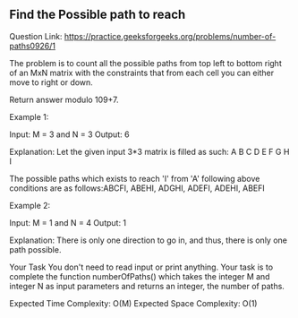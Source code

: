 ## Find the Possible path to reach 

Question Link: https://practice.geeksforgeeks.org/problems/number-of-paths0926/1


The problem is to count all the possible paths from top left to bottom right of an MxN matrix with the constraints that from each cell you can either move to right or down.

Return answer modulo 109+7.

Example 1:

Input:
M = 3 and N = 3
Output: 6

Explanation:
Let the given input 3*3 matrix is filled 
as such:
A B C
D E F
G H I

The possible paths which exists to reach 
'I' from 'A' following above conditions 
are as follows:ABCFI, ABEHI, ADGHI, ADEFI, 
ADEHI, ABEFI

Example 2:

Input:
M = 1 and N = 4
Output: 1

Explanation:
There is only one direction to go in,
and thus, there is only one path possible.

Your Task
You don't need to read input or print anything. Your task is to complete the function numberOfPaths() which takes the integer M and integer N as input parameters and returns an integer, the number of paths.

Expected Time Complexity: O(M)
Expected Space Complexity: O(1)